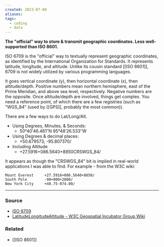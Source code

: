 ```yaml
---
created: 2023-07-08
aliases: 
tags:
  - coding
  - data
---
```

**The "official" way to store & transmit geographic coordinates. Less well-supported than ISO 8601.**

ISO 6709 is the "official" way to textually represent geographic coordinates, as identified by the International Organization for Standards. It represents latitude, longitude, and altitude. Unlike its cousin standard [[ISO 8601]], 6709 is not widely utilized by various programming languages.

It goes vertical coordinate (y), then horizontal coordinate (x), then altitude/depth. Positive numbers mean northern hemisphere, east of the Prime Meridian, and above sea level, respectively. Negative numbers are the opposite. Once altitude/depth are involved, things get complex. You need a reference point, of which there are a few registries (such as "WGS_84" (used by [[GPS]], probably the most common)).

There are a few ways to do Lat/Long/Alt.
- Using Degrees, Minutes, & Seconds:
    - 50°40′46.461″N 95°48′26.533″W
- Using Degrees & decimal places:
    - +50.679573, -95.807370/
- Including Altitude
    - +27.5916+086.5640+8850CRSWGS_84/

It appears as though the "CRSWGS_84" bit is implied in real-world applications I was able to find. For example - from the W3C wiki:

```
Mount Everest     +27.5916+086.5640+8850/
South Pole        -90+000+2800/
New York City     +40.75-074.00/ 
```

---

### Source
- [ISO 6709](https://en.wikipedia.org/wiki/ISO_6709)
- [LatitudeLongitudeAltitude - W3C Geospatial Incubator Group Wiki](https://www.w3.org/2005/Incubator/geo/Wiki/LatitudeLongitudeAltitude)

### Related
- [[ISO 8601]]